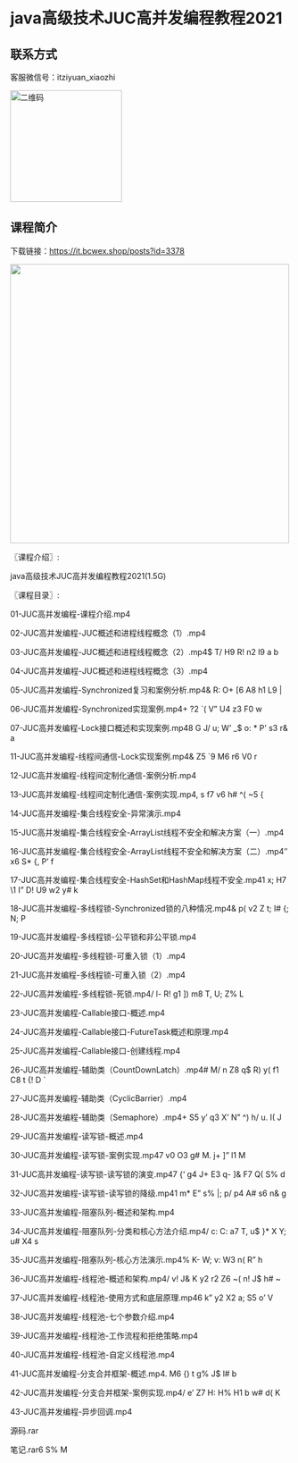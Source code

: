 # java高级技术JUC高并发编程教程2021

## 联系方式

客服微信号：itziyuan_xiaozhi

<img src="https://ziyuanyun.oss-cn-guangzhou.aliyuncs.com/common/20240614073449/666b82192834a.jpg" width="200" height="200" alt="二维码">

## 课程简介

下载链接：https://it.bcwex.shop/posts?id=3378

<img src="https://ziyuanyun.oss-cn-guangzhou.aliyuncs.com/yun/20240515185138/664493ba39e03.jpg" width="500" alt="">

  〖课程介绍〗:

 java高级技术JUC高并发编程教程2021(1.5G)

 〖课程目录〗:

 01-JUC高并发编程-课程介绍.mp4

 02-JUC高并发编程-JUC概述和进程线程概念（1）.mp4

 03-JUC高并发编程-JUC概述和进程线程概念（2）.mp4$ T/ H9 R! n2 l9 a b

 04-JUC高并发编程-JUC概述和进程线程概念（3）.mp4

 05-JUC高并发编程-Synchronized复习和案例分析.mp4&amp; R: O+ [6 A8 h1 L9 |

 06-JUC高并发编程-Synchronized实现案例.mp4+ ?2 `( V&#8221; U4 z3 F0 w

 07-JUC高并发编程-Lock接口概述和实现案例.mp48 G J/ u; W&#8217; _$ o: * P&#8217; s3 r&amp; a

 11-JUC高并发编程-线程间通信-Lock实现案例.mp4&amp; Z5 `9 M6 r6 V0 r

 12-JUC高并发编程-线程间定制化通信-案例分析.mp4

 13-JUC高并发编程-线程间定制化通信-案例实现.mp4, s f7 v6 h# ^( ~5 {

 14-JUC高并发编程-集合线程安全-异常演示.mp4

 15-JUC高并发编程-集合线程安全-ArrayList线程不安全和解决方案（一）.mp4

 16-JUC高并发编程-集合线程安全-ArrayList线程不安全和解决方案（二）.mp4&#8243; x6 S* {, P&#8217; f

 17-JUC高并发编程-集合线程安全-HashSet和HashMap线程不安全.mp41 x; H7 \1 I&#8221; D! U9 w2 y# k

 18-JUC高并发编程-多线程锁-Synchronized锁的八种情况.mp4&amp; p( v2 Z t; I# {; N; P

 19-JUC高并发编程-多线程锁-公平锁和非公平锁.mp4

 20-JUC高并发编程-多线程锁-可重入锁（1）.mp4

 21-JUC高并发编程-多线程锁-可重入锁（2）.mp4

 22-JUC高并发编程-多线程锁-死锁.mp4/ l- R! g1 ]) m8 T, U; Z% L

 23-JUC高并发编程-Callable接口-概述.mp4

 24-JUC高并发编程-Callable接口-FutureTask概述和原理.mp4

 25-JUC高并发编程-Callable接口-创建线程.mp4

 26-JUC高并发编程-辅助类（CountDownLatch）.mp4# M/ n Z8 q$ R) y( f1 C8 t {! D `

 27-JUC高并发编程-辅助类（CyclicBarrier）.mp4

 28-JUC高并发编程-辅助类（Semaphore）.mp4+ S5 y&#8217; q3 X&#8217; N&#8221; ^) h/ u. I( J

 29-JUC高并发编程-读写锁-概述.mp4

 30-JUC高并发编程-读写锁-案例实现.mp47 v0 O3 g# M. j+ ]&#8221; l1 M

 31-JUC高并发编程-读写锁-读写锁的演变.mp47 {&#8216; g4 J+ E3 q- ]&amp; F7 Q( S% d

 32-JUC高并发编程-读写锁-读写锁的降级.mp41 m* E&#8221; s% |; p/ p4 A# s6 n&amp; g

 33-JUC高并发编程-阻塞队列-概述和架构.mp4

 34-JUC高并发编程-阻塞队列-分类和核心方法介绍.mp4/ c: C: a7 T, u$ }* X Y; u# X4 s

 35-JUC高并发编程-阻塞队列-核心方法演示.mp4% K- W; v: W3 n( R&#8221; h

 36-JUC高并发编程-线程池-概述和架构.mp4/ v! J&amp; K y2 r2 Z6 ~( n! J$ h# ~

 37-JUC高并发编程-线程池-使用方式和底层原理.mp46 k&#8221; y2 X2 a; S5 o&#8217; V

 38-JUC高并发编程-线程池-七个参数介绍.mp4

 39-JUC高并发编程-线程池-工作流程和拒绝策略.mp4

 40-JUC高并发编程-线程池-自定义线程池.mp4

 41-JUC高并发编程-分支合并框架-概述.mp4. M6 {) t g% J$ l# b

 42-JUC高并发编程-分支合并框架-案例实现.mp4/ e&#8217; Z7 H: H% H1 b w# d( K

 43-JUC高并发编程-异步回调.mp4

 源码.rar

 笔记.rar6 S% M

  